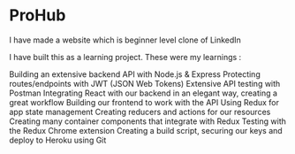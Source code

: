 # ProHub
I have made a website which is beginner level clone of LinkedIn


I have built this as a learning project. These were my learnings :

Building an extensive backend API with Node.js & Express
Protecting routes/endpoints with JWT (JSON Web Tokens)
Extensive API testing with Postman
Integrating React with our backend in an elegant way, creating a great workflow
Building our frontend to work with the API
Using Redux for app state management
Creating reducers and actions for our resources
Creating many container components that integrate with Redux
Testing with the Redux Chrome extension
Creating a build script, securing our keys and deploy to Heroku using Git
